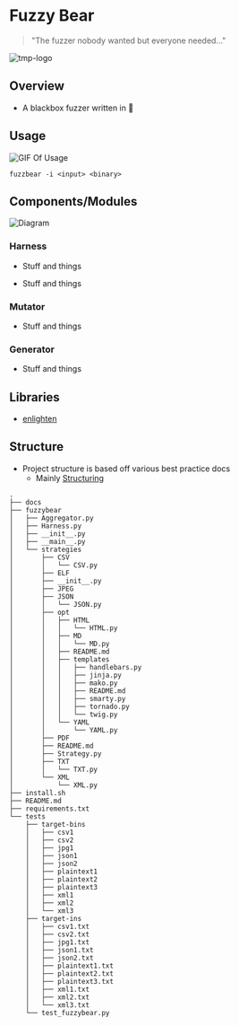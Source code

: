 # Fuzzy Bear

> "The fuzzer nobody wanted but everyone needed..."

![tmp-logo](https://user-images.githubusercontent.com/44337835/122902328-b7a9a880-d391-11eb-96f2-a3c0a019de58.jpeg)


## Overview

+  A blackbox fuzzer written in 🐍

## Usage

![GIF Of Usage]()

`fuzzbear -i <input> <binary>`

## Components/Modules

![Diagram]()

### Harness

+ Stuff and things

+ Stuff and things

### Mutator

+ Stuff and things

### Generator

+ Stuff and things

## Libraries

+ [enlighten](https://pypi.org/project/enlighten/)


## Structure

+ Project structure is based off various best practice docs
    + Mainly [Structuring](https://docs.python-guide.org/writing/structure/)

```
.
├── docs
├── fuzzybear
│   ├── Aggregator.py
│   ├── Harness.py
│   ├── __init__.py
│   ├── __main__.py
│   └── strategies
│       ├── CSV
│       │   └── CSV.py
│       ├── ELF
│       ├── __init__.py
│       ├── JPEG
│       ├── JSON
│       │   └── JSON.py
│       ├── opt
│       │   ├── HTML
│       │   │   └── HTML.py
│       │   ├── MD
│       │   │   └── MD.py
│       │   ├── README.md
│       │   ├── templates
│       │   │   ├── handlebars.py
│       │   │   ├── jinja.py
│       │   │   ├── mako.py
│       │   │   ├── README.md
│       │   │   ├── smarty.py
│       │   │   ├── tornado.py
│       │   │   └── twig.py
│       │   └── YAML
│       │       └── YAML.py
│       ├── PDF
│       ├── README.md
│       ├── Strategy.py
│       ├── TXT
│       │   └── TXT.py
│       └── XML
│           └── XML.py
├── install.sh
├── README.md
├── requirements.txt
└── tests
    ├── target-bins
    │   ├── csv1
    │   ├── csv2
    │   ├── jpg1
    │   ├── json1
    │   ├── json2
    │   ├── plaintext1
    │   ├── plaintext2
    │   ├── plaintext3
    │   ├── xml1
    │   ├── xml2
    │   └── xml3
    ├── target-ins
    │   ├── csv1.txt
    │   ├── csv2.txt
    │   ├── jpg1.txt
    │   ├── json1.txt
    │   ├── json2.txt
    │   ├── plaintext1.txt
    │   ├── plaintext2.txt
    │   ├── plaintext3.txt
    │   ├── xml1.txt
    │   ├── xml2.txt
    │   └── xml3.txt
    └── test_fuzzybear.py
```
